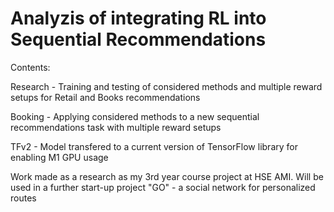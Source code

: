 # Analyzis of integrating RL into Sequential Recommendations
Contents:

Research - Training and testing of considered methods and multiple reward setups for Retail and Books recommendations

Booking - Applying considered methods to a new sequential recommendations task with multiple reward setups

TFv2 - Model transfered to a current version of TensorFlow library for enabling M1 GPU usage

Work made as a research as my 3rd year course project at HSE AMI. Will be used in a further start-up project "GO" - a social network for personalized routes
